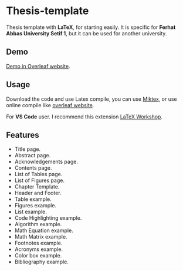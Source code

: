 # Thesis-template

Thesis template with **LaTeX**, for starting easily. It is specific for **Ferhat Abbas University Setif 1**, but it can be used for another university.

## Demo

[Demo in Overleaf website](https://www.overleaf.com/read/mskkmjtsjqgj).

## Usage

Download the code and use Latex compile, you can use [Miktex](https://miktex.org/), or use online compile like [overleaf website](https://www.overleaf.com).

For **VS Code** user. I recommend this extension [LaTeX Workshop](https://marketplace.visualstudio.com/items?itemName=James-Yu.latex-workshop).

## Features

* Title page.
* Abstract page.
* Acknowledgements page.
* Contents page.
* List of Tables page.
* List of Figures page.
* Chapter Template.
* Header and Footer.
* Table example.
* Figures example.
* List example.
* Code Highlighting example.
* Algorithm example.
* Math Equation example.
* Math Matrix example.
* Footnotes example.
* Acronyms example.
* Color box example.
* Bibliography example.
